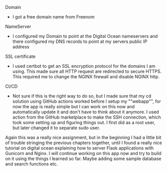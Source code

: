 
Domain 

- I got a free domain name from Freenom


NameServer 

- I configured my Domain to point at the Digital Ocean nameservers and there
  configured my DNS records to point at my servers public IP address

SSL certificate

- I used certbot to get an SSL  encryption
  protocol for the domains I am using. This made sure all HTTP request are
  redirected to secure HTTPS. This required me to change the NGINX firewall and
  disable NGINX http.



CI/CD

- Not sure if this is the right way to do so, but I made sure that my cd solution using GitHub
  actions worked before I setup my ""webapp"", for now the
  app is really simple but I can work on this now and automatically update it and
  don't have to think about it anymore. I used action from the GitHub marketplace
  to make the SSH connection, which took some setting up and figuring things out.
  I first did as a root user, but later changed it to separate sudo user.



Again this was a
really nice assignment, but in the beginning I had a little bit of trouble
stringing the previous chapters together, until I found a really nice tutorial
on digital ocean explaining how to server Flask applications with Gunicorn and
Nginx. I will continue working on this app now and try to build on it using the
things I learned so far. Maybe adding some sample database and search functions
etc.
